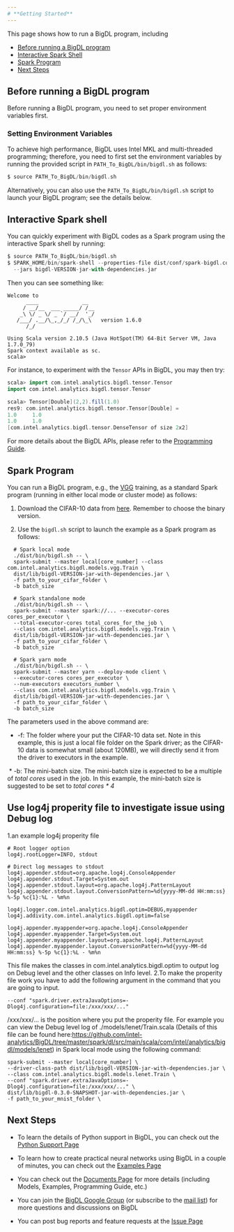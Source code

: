 ```yaml
---
# **Getting Started**
---
```


This page shows how to run a BigDL program, including

* [Before running a BigDL program](#before-running-a-bigdl-program)
* [Interactive Spark Shell](#interactive-spark-shell)
* [Spark Program](#spark-program)
* [Next Steps](#next-steps)

## **Before running a BigDL program**
Before running a BigDL program, you need to set proper environment variables first.

### **Setting Environment Variables**
To achieve high performance, BigDL uses Intel MKL and multi-threaded programming; therefore, you need to first set the environment variables by running the provided script in `PATH_To_BigDL/bin/bigdl.sh` as follows:
```sbt
$ source PATH_To_BigDL/bin/bigdl.sh
```
Alternatively, you can also use the `PATH_To_BigDL/bin/bigdl.sh` script to launch your BigDL program; see the details below.

## **Interactive Spark shell**
You can quickly experiment with BigDL codes as a Spark program using the interactive Spark shell by running:
```sbt
$ source PATH_To_BigDL/bin/bigdl.sh
$ SPARK_HOME/bin/spark-shell --properties-file dist/conf/spark-bigdl.conf    \
  --jars bigdl-VERSION-jar-with-dependencies.jar
```
Then you can see something like:
```
Welcome to
      ____              __
     / __/__  ___ _____/ /__
    _\ \/ _ \/ _ `/ __/  '_/
   /___/ .__/\_,_/_/ /_/\_\   version 1.6.0
      /_/

Using Scala version 2.10.5 (Java HotSpot(TM) 64-Bit Server VM, Java 1.7.0_79)
Spark context available as sc.
scala> 
```


For instance, to experiment with the ````Tensor```` APIs in BigDL, you may then try:
```scala
scala> import com.intel.analytics.bigdl.tensor.Tensor
import com.intel.analytics.bigdl.tensor.Tensor

scala> Tensor[Double](2,2).fill(1.0)
res9: com.intel.analytics.bigdl.tensor.Tensor[Double] =
1.0     1.0
1.0     1.0
[com.intel.analytics.bigdl.tensor.DenseTensor of size 2x2]
```
For more details about the BigDL APIs, please refer to the [Programming Guide](https://github.com/intel-analytics/BigDL/wiki/Programming-Guide).

## Spark Program
You can run a BigDL program, e.g., the [VGG](https://github.com/intel-analytics/BigDL/tree/master/spark/dl/src/main/scala/com/intel/analytics/bigdl/models/vgg) training, as a standard Spark program (running in either local mode or cluster mode) as follows:

1. Download the CIFAR-10 data from [here](https://www.cs.toronto.edu/%7Ekriz/cifar.html). Remember to choose the binary version.

2. Use the `bigdl.sh` script to launch the example as a Spark program as follows:

```
  # Spark local mode
  ./dist/bin/bigdl.sh -- \
  spark-submit --master local[core_number] --class com.intel.analytics.bigdl.models.vgg.Train \
  dist/lib/bigdl-VERSION-jar-with-dependencies.jar \
  -f path_to_your_cifar_folder \
  -b batch_size

  # Spark standalone mode
  ./dist/bin/bigdl.sh -- \
  spark-submit --master spark://... --executor-cores cores_per_executor \
  --total-executor-cores total_cores_for_the_job \
  --class com.intel.analytics.bigdl.models.vgg.Train \
  dist/lib/bigdl-VERSION-jar-with-dependencies.jar \
  -f path_to_your_cifar_folder \
  -b batch_size

  # Spark yarn mode
  ./dist/bin/bigdl.sh -- \
  spark-submit --master yarn --deploy-mode client \
  --executor-cores cores_per_executor \
  --num-executors executors_number \
  --class com.intel.analytics.bigdl.models.vgg.Train \
  dist/lib/bigdl-VERSION-jar-with-dependencies.jar \
  -f path_to_your_cifar_folder \
  -b batch_size
```

  The parameters used in the above command are:

  * -f: The folder where your put the CIFAR-10 data set. Note in this example, this is just a local file folder on the Spark driver; as the CIFAR-10 data is somewhat small (about 120MB), we will directly send it from the driver to executors in the example.

  * -b: The mini-batch size. The mini-batch size is expected to be a multiple of *total cores* used in the job. In this example, the mini-batch size is suggested to be set to *total cores * 4*
## Use log4j properity file to investigate issue using Debug log
1.an example log4j properity file
```
# Root logger option
log4j.rootLogger=INFO, stdout

# Direct log messages to stdout
log4j.appender.stdout=org.apache.log4j.ConsoleAppender
log4j.appender.stdout.Target=System.out
log4j.appender.stdout.layout=org.apache.log4j.PatternLayout
log4j.appender.stdout.layout.ConversionPattern=%d{yyyy-MM-dd HH:mm:ss} %-5p %c{1}:%L - %m%n

log4j.logger.com.intel.analytics.bigdl.optim=DEBUG,myappender
log4j.addivity.com.intel.analytics.bigdl.optim=false

log4j.appender.myappender=org.apache.log4j.ConsoleAppender
log4j.appender.myappender.Target=System.out
log4j.appender.myappender.layout=org.apache.log4j.PatternLayout
log4j.appender.myappender.layout.ConversionPattern=%d{yyyy-MM-dd HH:mm:ss} %-5p %c{1}:%L - %m%n
```
This file makes the classes in com.intel.analytics.bigdl.optim to output log on Debug level and the other classes on Info level.
2.To make the properity file work you have to add the following argument in the command that you are going to input.
```
--conf "spark.driver.extraJavaOptions=-Dlog4j.configuration=file:/xxx/xxx/..."
```
/xxx/xxx/... is the position where you put the properity file.
For example you can view the Debug level log of ./models/lenet/Train.scala (Details of this file can be found here:https://github.com/intel-analytics/BigDL/tree/master/spark/dl/src/main/scala/com/intel/analytics/bigdl/models/lenet) in Spark local mode using the following command:
```
spark-submit --master local[core_number] \
--driver-class-path dist/lib/bigdl-VERSION-jar-with-dependencies.jar \
--class com.intel.analytics.bigdl.models.lenet.Train \
--conf "spark.driver.extraJavaOptions=-Dlog4j.configuration=file:/xxx/xxx/..." \
dist/lib/bigdl-0.3.0-SNAPSHOT-jar-with-dependencies.jar \
-f path_to_your_mnist_folder \

```

## Next Steps
* To learn the details of Python support in BigDL, you can check out the [Python Support Page][pythonsupport]

* To learn how to create practical neural networks using BigDL in a couple of minutes, you can check out the [Examples Page][examples]

* You can check out the [Documents Page](https://intel-analytics.github.io/bigdl-doc/) for more details (including Models, Examples, Programming Guide, etc.)

* You can join the [BigDL Google Group](https://groups.google.com/forum/#!forum/bigdl-user-group) (or subscribe to the [mail list](mailto:bigdl-user-group+subscribe@googlegroups.com)) for more questions and discussions on BigDL

* You can post bug reports and feature requests at the [Issue Page](https://github.com/intel-analytics/BigDL/issues)

[pythonsupport]: ../PythonSupport/python-support
[examples]: ../UserGuide/examples
